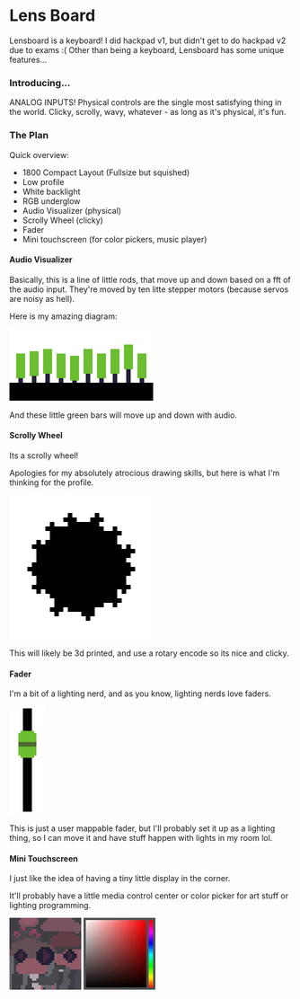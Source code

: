 # Lens Board

Lensboard is a keyboard! I did hackpad v1, but didn't get to do hackpad v2 due to exams :(
Other than being a keyboard, Lensboard has some unique features...

### Introducing...

ANALOG INPUTS!
Physical controls are the single most satisfying thing in the world. Clicky, scrolly, wavy, whatever - as long as it's physical, it's fun.

### The Plan

Quick overview:

- 1800 Compact Layout (Fullsize but squished)
- Low profile
- White backlight
- RGB underglow
- Audio Visualizer (physical)
- Scrolly Wheel (clicky)
- Fader
- Mini touchscreen (for color pickers, music player)

#### Audio Visualizer

Basically, this is a line of little rods, that move up and down based on a fft of the audio input. They're moved by ten litte stepper motors (because servos are noisy as hell).

Here is my amazing diagram:

<img alt="A horizontal line of ten green rods, at various heights." src="./audio-visualiser-demo.png" style="width: 256px;-ms-interpolation-mode: nearest-neighbor;
  /* Firefox */
  image-rendering: crisp-edges;
  /* Chromium + Safari */
  image-rendering: pixelated;">

And these little green bars will move up and down with audio.

#### Scrolly Wheel

Its a scrolly wheel!

Apologies for my absolutely atrocious drawing skills, but here is what I'm thinking for the profile. 

<img alt="Scrolly wheel diagram" src="./scrolly-wheel-demo.png" style="width: 256px;-ms-interpolation-mode: nearest-neighbor;
  /* Firefox */
  image-rendering: crisp-edges;
  /* Chromium + Safari */
  image-rendering: pixelated;">

This will likely be 3d printed, and use a rotary encode so its nice and clicky.

#### Fader

I'm a bit of a lighting nerd, and as you know, lighting nerds love faders.

<img alt="Fader (slide potentiometer / slider)" src="./fader-demo.png" style="width: 64px;-ms-interpolation-mode: nearest-neighbor;
  /* Firefox */
  image-rendering: crisp-edges;
  /* Chromium + Safari */
  image-rendering: pixelated;">

This is just a user mappable fader, but I'll probably set it up as a lighting thing, so I can move it and have stuff happen with lights in my room lol.

#### Mini Touchscreen

I just like the idea of having a tiny little display in the corner.

It'll probably have a little media control center or color picker for art stuff or lighting programming.

<img alt="Media Player with album art" src="./touchscreen-demo-1.png" style="width: 128px;-ms-interpolation-mode: nearest-neighbor;
  /* Firefox */
  image-rendering: crisp-edges;
  /* Chromium + Safari */
  image-rendering: pixelated;">
<img alt="HSV Color picker" src="./touchscreen-demo-2.png" style="width: 128px;-ms-interpolation-mode: nearest-neighbor;
  /* Firefox */
  image-rendering: crisp-edges;
  /* Chromium + Safari */
  image-rendering: pixelated;">

